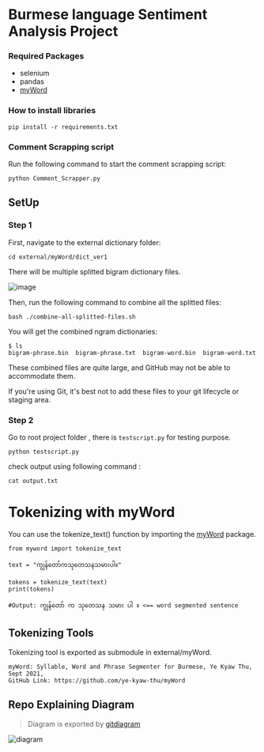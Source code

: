 #  Burmese language Sentiment Analysis Project 


### Required Packages

- selenium
- pandas
- [myWord](https://github.com/ye-kyaw-thu/myWord)

### How to install libraries
```
pip install -r requirements.txt
```

### Comment Scrapping script 
Run the following command to start the comment scrapping script:

 ```
 python Comment_Scrapper.py
```

## SetUp

### Step 1 
First, navigate to the external dictionary folder:

```
cd external/myWord/dict_ver1
```
 
There will be multiple splitted bigram dictionary files.

![image](https://github.com/user-attachments/assets/ae5d8c71-c470-40e4-87dd-4897c5e47816)

Then, run the following command to combine all the splitted files:

```
bash ./combine-all-splitted-files.sh
``` 

You will get the combined ngram dictionaries:
```
$ ls
bigram-phrase.bin  bigram-phrase.txt  bigram-word.bin  bigram-word.txt
```
These combined files are quite large, and GitHub may not be able to accommodate them.

If you're using Git, it's best not to add these files to your git lifecycle or staging area.


### Step 2 
Go to root project folder , there is `testscript.py` for testing purpose.

```
python testscript.py
```

check output using following command :
```
cat output.txt
``` 

# Tokenizing with myWord

You can use the tokenize_text() function  by importing the [myWord](https://github.com/ye-kyaw-thu/myWord) package.
```
from myword import tokenize_text

text = "ကျွန်တော်ကသုတေသနသမားပါ။"

tokens = tokenize_text(text)
print(tokens)

#Output: ကျွန်တော် က သုတေသန သမား ပါ ။ <== word segmented sentence 
```


## Tokenizing Tools

Tokenizing tool is exported as submodule in external/myWord.
 ```
myWord: Syllable, Word and Phrase Segmenter for Burmese, Ye Kyaw Thu, Sept 2021, 
GitHub Link: https://github.com/ye-kyaw-thu/myWord
 ```
## Repo Explaining Diagram
> Diagram is exported by [gitdiagram](https://gitdiagram.com/)

![diagram](https://github.com/user-attachments/assets/140691da-1bd4-4fa3-a47b-74198a5736f6)



